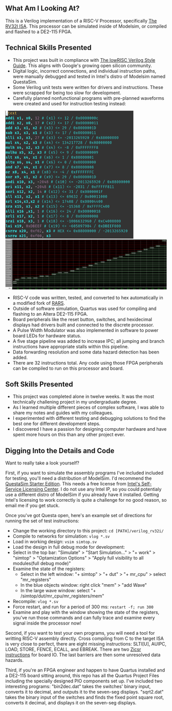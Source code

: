 ## What Am I Looking At?
This is a Verilog implementation of a RISC-V Processor, specifically [The RV32I ISA](https://riscv.org/wp-content/uploads/2019/12/riscv-spec-20191213.pdf#chapter2). This processor can be simulated inside of Modelsim, or compiled and flashed to a DE2-115 FPGA. 

[//]: # ( TODO Check compliance with the RISC-V Architecture Test Suite https://github.com/riscv-non-isa/riscv-arch-test )

## Technical Skills Presented
* This project was built in compliance with [The lowRISC Verilog Style Guide](https://github.com/lowRISC/style-guides/blob/master/VerilogCodingStyle.md). This aligns with Google's growing open silicon community.
* Digital logic, incorrect connections, and individual instruction paths, were manually debugged and tested in Intel's distro of Modelsim named QuestaSim.
* Some Verilog unit tests were written for drivers and instructions. These were scrapped for being too slow for development.
* Carefully planned nonfunctional programs with pre-planned waveforms were created and used for instruction testing instead:

<img src="https://github.com/ZeHolyQofPower/verilog_rv32i/blob/main/test_instructions.png" width="400" height="400"/>

<img src="https://github.com/ZeHolyQofPower/verilog_rv32i/blob/main/registers_state.png"/>

* RISC-V code was written, tested, and converted to hex automatically in a modified fork of [RARS](https://github.com/TheThirdOne/rars).
* Outside of software simulation, Quartus was used for compiling and flashing to an Altera DE2-115 FPGA.
* Board peripherals like the reset button, switches, and hexidecimal displays had drivers built and connected to the discrete processor.
* A Pulse Width Modulator was also implemented in software to power board LEDs for hardware status.
* A five stage pipeline was added to increase IPC; all jumping and branch instructions have appropriate stalls within this pipeline.
* Data forwarding resolution and some data hazard detection has been added.
* There are 32 instructions total. Any code using those FPGA peripherals can be compiled to run on this processor and board.

## Soft Skills Presented
* This project was completed alone in twelve weeks. It was the most technically challening project in my undergraduate degree.
* As I learned multiple different pieces of complex software, I was able to share my notes and guides with my colleagues.
* I experimented with different testing and debugging solutions to find the best one for different development steps.
* I discovered I have a passion for designing computer hardware and have spent more hours on this than any other project ever.

## Digging Into the Details and Code
Want to really take a look yourself?

First, if you want to simulate the assembly programs I've included included for testing, you'll need a distribution of ModelSim. I'd recommend the [QuestaSim Starter Edition](https://www.intel.com/content/www/us/en/software-kit/782455/questa-intel-fpgas-pro-edition-software-version-23-2.html?). This needs a free license from [Intel's Self-Service Licensing Center](https://licensing.intel.com/psg/s/?language=en_US). I do not use any Intel IP, so you could potentialy use a different distro of ModelSim if you already have it installed. Getting Intel's licensing to work correctly is quite a challenge for no good reason, so email me if you get stuck.

Once you've got Questa open, here's an example set of directions for running the set of test instructions:
* Change the working directory to this project: `cd [PATH]/verilog_rv32i/`
* Compile to networks for simulation: `vlog *.sv`
* Load in working design: `vsim simtop.sv`
* Load the design in full debug mode for development:
* Select in the top bar: "Simulate" > "Start Simulation..." > "+ work" > "simtop" > "Optamization Options" > "Apply full visibility to all modules(full debug mode)"
* Examine the state of the registers:
  * Select in the left window: "+ simtop" > "+ dut" > "+ mr_cpu" > select "mr_registers"
  * In the blue objects window: right click "mem" > "add Wave"
  * In the large wave window: select "+ /simtop/dut/mr_cpu/mr_registers/mem"
* Recompile: `vlog *.sv`
* Force restart, and run for a period of 300 ms: `restart -f; run 300`
* Examine and play with the window showing the state of the registers, you've run those commands and can fully trace and examine every signal inside the processor now!

Second, if you want to test your own programs, you will need a tool for writting RISC-V assembly directly. Cross compiling from C to the target ISA is very close to perfect, there are eight missing instructions: SLTI[U], AUIPC, LOAD, STORE, FENCE, ECALL, and EBREAK. There are two [Zicsr instructions](https://riscv.org/wp-content/uploads/2019/12/riscv-spec-20191213.pdf#chapter9) for board IO. The last barriers are then some unresolved data hazards.

Third, if you're an FPGA engineer and happen to have Quartus installed and a DE2-115 board sitting around, this repo has all the Quartus Project Files including the specially designed PIO components set up. I've included two interesting programs: "bin2dec.dat" takes the switches' binary input, converts it to decimal, and outputs it to the seven-seg displays. "sqrt2.dat" takes the binary input of the switches and finds the fixed point square root, converts it decimal, and displays it on the seven-seg displays.

